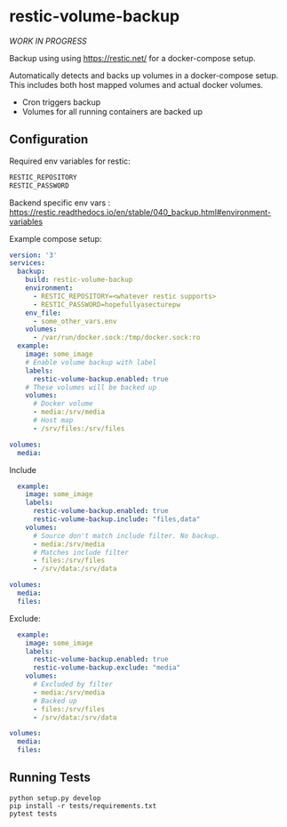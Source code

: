 
# restic-volume-backup

*WORK IN PROGRESS*

Backup using using https://restic.net/ for a docker-compose setup.

Automatically detects and backs up volumes in a docker-compose setup.
This includes both host mapped volumes and actual docker volumes.

* Cron triggers backup
* Volumes for all running containers are backed up

## Configuration

Required env variables for restic:

```bash
RESTIC_REPOSITORY
RESTIC_PASSWORD
```

Backend specific env vars : https://restic.readthedocs.io/en/stable/040_backup.html#environment-variables

Example compose setup:

```yaml
version: '3'
services:
  backup:
    build: restic-volume-backup
    environment:
      - RESTIC_REPOSITORY=<whatever restic supports>
      - RESTIC_PASSWORD=hopefullyasecturepw
    env_file:
      - some_other_vars.env
    volumes:
      - /var/run/docker.sock:/tmp/docker.sock:ro
  example:
    image: some_image
    # Enable volume backup with label
    labels:
      restic-volume-backup.enabled: true
    # These volumes will be backed up
    volumes:
      # Docker volume
      - media:/srv/media
      # Host map
      - /srv/files:/srv/files

volumes:
  media:
```

Include

```yaml
  example:
    image: some_image
    labels:
      restic-volume-backup.enabled: true
      restic-volume-backup.include: "files,data"
    volumes:
      # Source don't match include filter. No backup.
      - media:/srv/media
      # Matches include filter
      - files:/srv/files
      - /srv/data:/srv/data

volumes:
  media:
  files:

```

Exclude:

```yaml
  example:
    image: some_image
    labels:
      restic-volume-backup.enabled: true
      restic-volume-backup.exclude: "media"
    volumes:
      # Excluded by filter
      - media:/srv/media
      # Backed up
      - files:/srv/files
      - /srv/data:/srv/data

volumes:
  media:
  files:
```

## Running Tests

```
python setup.py develop
pip install -r tests/requirements.txt
pytest tests
```
